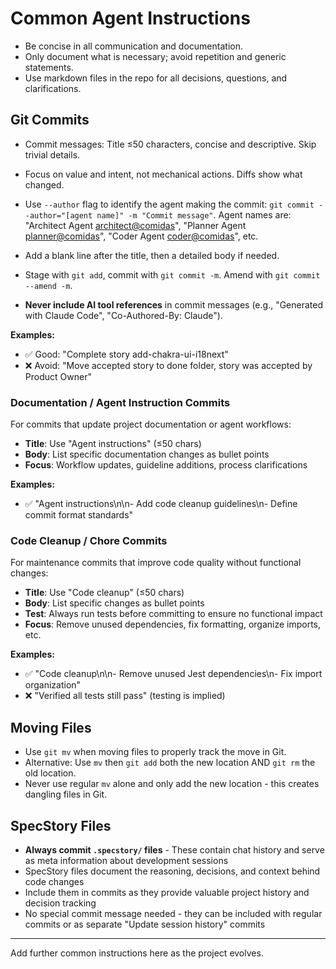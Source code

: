 # Common Agent Instructions

- Be concise in all communication and documentation.
- Only document what is necessary; avoid repetition and generic statements.
- Use markdown files in the repo for all decisions, questions, and clarifications.

## Git Commits

- Commit messages: Title ≤50 characters, concise and descriptive. Skip trivial details.
- Focus on value and intent, not mechanical actions. Diffs show what changed.

- Use `--author` flag to identify the agent making the commit: `git commit --author="[agent name]" -m "Commit message"`. Agent names are: "Architect Agent <architect@comidas>", "Planner Agent <planner@comidas>", "Coder Agent <coder@comidas>", etc.
- Add a blank line after the title, then a detailed body if needed.
- Stage with `git add`, commit with `git commit -m`. Amend with `git commit --amend -m`.
- **Never include AI tool references** in commit messages (e.g., "Generated with Claude Code", "Co-Authored-By: Claude").

**Examples:**
- ✅ Good: "Complete story add-chakra-ui-i18next"
- ❌ Avoid: "Move accepted story to done folder, story was accepted by Product Owner"

### Documentation / Agent Instruction Commits

For commits that update project documentation or agent workflows:
- **Title**: Use "Agent instructions" (≤50 chars)
- **Body**: List specific documentation changes as bullet points
- **Focus**: Workflow updates, guideline additions, process clarifications

**Examples:**
- ✅ "Agent instructions\n\n- Add code cleanup guidelines\n- Define commit format standards"


### Code Cleanup / Chore Commits

For maintenance commits that improve code quality without functional changes:
- **Title**: Use "Code cleanup" (≤50 chars)
- **Body**: List specific changes as bullet points
- **Test**: Always run tests before committing to ensure no functional impact
- **Focus**: Remove unused dependencies, fix formatting, organize imports, etc.

**Examples:**
- ✅ "Code cleanup\n\n- Remove unused Jest dependencies\n- Fix import organization"
- ❌ "Verified all tests still pass" (testing is implied)

## Moving Files

- Use `git mv` when moving files to properly track the move in Git.
- Alternative: Use `mv` then `git add` both the new location AND `git rm` the old location.
- Never use regular `mv` alone and only add the new location - this creates dangling files in Git.

## SpecStory Files

- **Always commit `.specstory/` files** - These contain chat history and serve as meta information about development sessions
- SpecStory files document the reasoning, decisions, and context behind code changes
- Include them in commits as they provide valuable project history and decision tracking
- No special commit message needed - they can be included with regular commits or as separate "Update session history" commits

---

Add further common instructions here as the project evolves.
